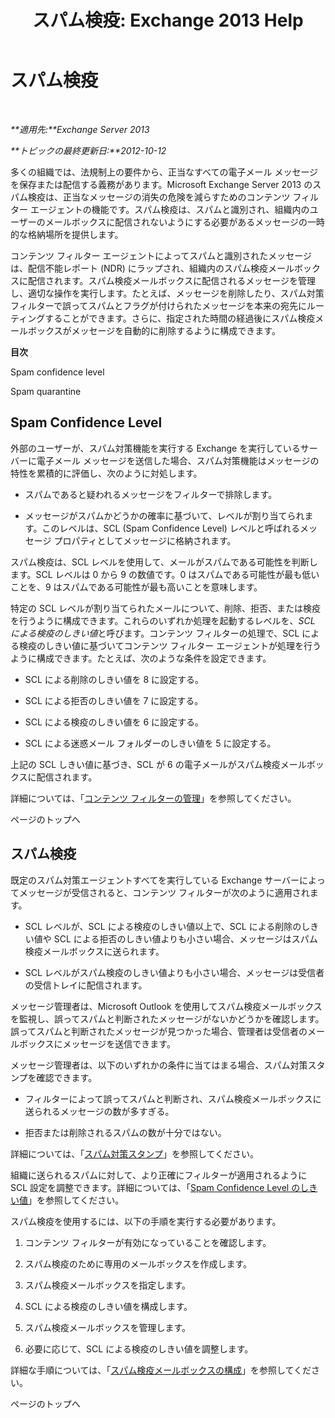 ﻿---
title: 'スパム検疫: Exchange 2013 Help'
TOCTitle: スパム検疫
ms:assetid: 4535496f-de6a-43df-8e53-c9a97f65cccc
ms:mtpsurl: https://technet.microsoft.com/ja-jp/library/Aa997692(v=EXCHG.150)
ms:contentKeyID: 49896226
ms.date: 05/23/2018
mtps_version: v=EXCHG.150
ms.translationtype: MT
---

# スパム検疫

 

_**適用先:**Exchange Server 2013_

_**トピックの最終更新日:**2012-10-12_

多くの組織では、法規制上の要件から、正当なすべての電子メール メッセージを保存または配信する義務があります。Microsoft Exchange Server 2013 のスパム検疫は、正当なメッセージの消失の危険を減らすためのコンテンツ フィルター エージェントの機能です。スパム検疫は、スパムと識別され、組織内のユーザーのメールボックスに配信されないようにする必要があるメッセージの一時的な格納場所を提供します。

コンテンツ フィルター エージェントによってスパムと識別されたメッセージは、配信不能レポート (NDR) にラップされ、組織内のスパム検疫メールボックスに配信されます。スパム検疫メールボックスに配信されるメッセージを管理し、適切な操作を実行します。たとえば、メッセージを削除したり、スパム対策フィルターで誤ってスパムとフラグが付けられたメッセージを本来の宛先にルーティングすることができます。さらに、指定された時間の経過後にスパム検疫メールボックスがメッセージを自動的に削除するように構成できます。

**目次**

Spam confidence level

Spam quarantine

## Spam Confidence Level

外部のユーザーが、スパム対策機能を実行する Exchange を実行しているサーバーに電子メール メッセージを送信した場合、スパム対策機能はメッセージの特性を累積的に評価し、次のように対処します。

  - スパムであると疑われるメッセージをフィルターで排除します。

  - メッセージがスパムかどうかの確率に基づいて、レベルが割り当てられます。このレベルは、SCL (Spam Confidence Level) レベルと呼ばれるメッセージ プロパティとしてメッセージに格納されます。

スパム検疫は、SCL レベルを使用して、メールがスパムである可能性を判断します。SCL レベルは 0 から 9 の数値です。0 はスパムである可能性が最も低いことを、9 はスパムである可能性が最も高いことを意味します。

特定の SCL レベルが割り当てられたメールについて、削除、拒否、または検疫を行うように構成できます。これらのいずれか処理を起動するレベルを、*SCL による検疫のしきい値*と呼びます。コンテンツ フィルターの処理で、SCL による検疫のしきい値に基づいてコンテンツ フィルター エージェントが処理を行うように構成できます。たとえば、次のような条件を設定できます。

  - SCL による削除のしきい値を 8 に設定する。

  - SCL による拒否のしきい値を 7 に設定する。

  - SCL による検疫のしきい値を 6 に設定する。

  - SCL による迷惑メール フォルダーのしきい値を 5 に設定する。

上記の SCL しきい値に基づき、SCL が 6 の電子メールがスパム検疫メールボックスに配信されます。

詳細については、「[コンテンツ フィルターの管理](manage-content-filtering-exchange-2013-help.md)」を参照してください。

ページのトップへ

## スパム検疫

既定のスパム対策エージェントすべてを実行している Exchange サーバーによってメッセージが受信されると、コンテンツ フィルターが次のように適用されます。

  - SCL レベルが、SCL による検疫のしきい値以上で、SCL による削除のしきい値や SCL による拒否のしきい値よりも小さい場合、メッセージはスパム検疫メールボックスに送られます。

  - SCL レベルがスパム検疫のしきい値よりも小さい場合、メッセージは受信者の受信トレイに配信されます。

メッセージ管理者は、Microsoft Outlook を使用してスパム検疫メールボックスを監視し、誤ってスパムと判断されたメッセージがないかどうかを確認します。誤ってスパムと判断されたメッセージが見つかった場合、管理者は受信者のメールボックスにメッセージを送信できます。

メッセージ管理者は、以下のいずれかの条件に当てはまる場合、スパム対策スタンプを確認できます。

  - フィルターによって誤ってスパムと判断され、スパム検疫メールボックスに送られるメッセージの数が多すぎる。

  - 拒否または削除されるスパムの数が十分ではない。

詳細については、「[スパム対策スタンプ](anti-spam-stamps-exchange-2013-help.md)」を参照してください。

組織に送られるスパムに対して、より正確にフィルターが適用されるように SCL 設定を調整できます。詳細については、「[Spam Confidence Level のしきい値](spam-confidence-level-threshold-exchange-2013-help.md)」を参照してください。

スパム検疫を使用するには、以下の手順を実行する必要があります。

1.  コンテンツ フィルターが有効になっていることを確認します。

2.  スパム検疫のために専用のメールボックスを作成します。

3.  スパム検疫メールボックスを指定します。

4.  SCL による検疫のしきい値を構成します。

5.  スパム検疫メールボックスを管理します。

6.  必要に応じて、SCL による検疫のしきい値を調整します。

詳細な手順については、「[スパム検疫メールボックスの構成](configure-a-spam-quarantine-mailbox-exchange-2013-help.md)」を参照してください。

ページのトップへ

